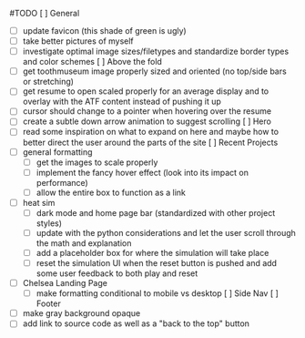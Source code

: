 #TODO
[ ] General
 - [ ] update favicon (this shade of green is ugly)
 - [ ] take better pictures of myself
 - [ ] investigate optimal image sizes/filetypes and standardize border types and color schemes
[ ] Above the fold
 - [ ] get toothmuseum image properly sized and oriented (no top/side bars or stretching)
 - [ ] get resume to open scaled properly for an average display and to overlay with the ATF content instead of pushing it up
 - [ ] cursor should change to a pointer when hovering over the resume
 - [ ] create a subtle down arrow animation to suggest scrolling
[ ] Hero
 - [ ] read some inspiration on what to expand on here and maybe how to better direct the user around the parts of the site
[ ] Recent Projects
 - [ ] general formatting
    - [ ] get the images to scale properly
    - [ ] implement the fancy hover effect (look into its impact on performance)
    - [ ] allow the entire box to function as a link
 - [ ] heat sim
    - [ ] dark mode and home page bar (standardized with other project styles)
    - [ ] update with the python considerations and let the user scroll through the math and explanation
    - [ ] add a placeholder box for where the simulation will take place
    - [ ] reset the simulation UI when the reset button is pushed and add some user feedback to both play and reset
 - [ ] Chelsea Landing Page
    - [ ] make formatting conditional to mobile vs desktop
[ ] Side Nav
[ ] Footer
 - [ ] make gray background opaque
 - [ ] add link to source code as well as a "back to the top" button